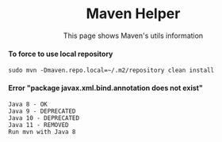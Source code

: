 <h1 align="center">Maven Helper</h1>
<p align="center">This page shows Maven's utils information</p>

#### To force to use local repository
```console
sudo mvn -Dmaven.repo.local=~/.m2/repository clean install
```
#### Error "package javax.xml.bind.annotation does not exist"
```
Java 8 - OK
Java 9 - DEPRECATED
Java 10 - DEPRECATED
Java 11 - REMOVED
Run mvn with Java 8
```
